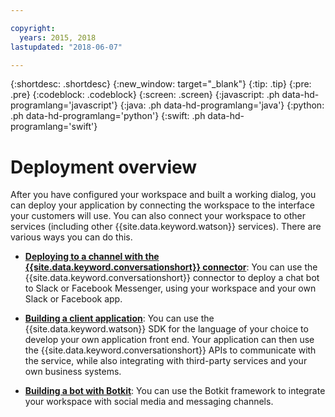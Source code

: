```yaml
---

copyright:
  years: 2015, 2018
lastupdated: "2018-06-07"

---
```


{:shortdesc: .shortdesc}
{:new_window: target="_blank"}
{:tip: .tip}
{:pre: .pre}
{:codeblock: .codeblock}
{:screen: .screen}
{:javascript: .ph data-hd-programlang='javascript'}
{:java: .ph data-hd-programlang='java'}
{:python: .ph data-hd-programlang='python'}
{:swift: .ph data-hd-programlang='swift'}

# Deployment overview

After you have configured your workspace and built a working dialog, you can deploy your application by connecting the workspace to the interface your customers will use. You can also connect your workspace to other services (including other {{site.data.keyword.watson}} services). There are various ways you can do this.

- [**Deploying to a channel with the {{site.data.keyword.conversationshort}} connector**](conversation-connector.html): You can use the {{site.data.keyword.conversationshort}} connector to deploy a chat bot to Slack or Facebook Messenger, using your workspace and your own Slack or Facebook app.

- [**Building a client application**](develop-app.html): You can use the {{site.data.keyword.watson}} SDK for the language of your choice to develop your own application front end. Your application can then use the {{site.data.keyword.conversationshort}} APIs to communicate with the service, while also integrating with third-party services and your own business systems.

- [**Building a bot with Botkit**](integrations.html): You can use the Botkit framework to integrate your workspace with social media and messaging channels.